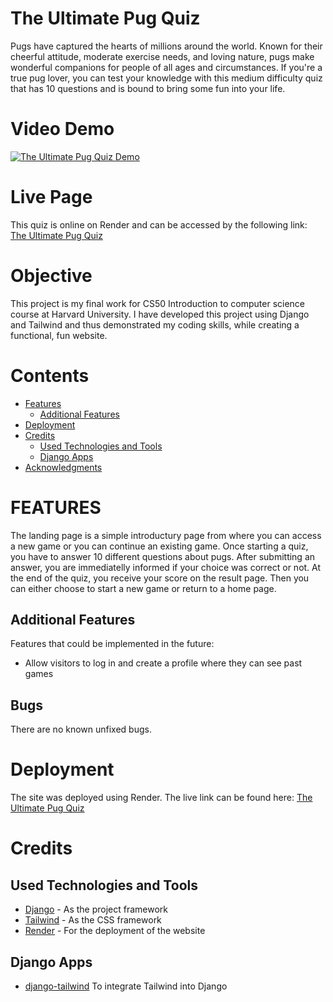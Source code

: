 # The Ultimate Pug Quiz

Pugs have captured the hearts of millions around the world. Known for their cheerful attitude, moderate exercise needs, and loving nature, pugs make wonderful companions for people of all ages and circumstances.
If you're a true pug lover, you can test your knowledge with this medium difficulty quiz that has 10 questions and is bound to bring some fun into your life.

# Video Demo

[![The Ultimate Pug Quiz Demo](https://img.youtube.com/vi/Gk7mGUqbszQ/0.jpg)](https://www.youtube.com/watch?v=Gk7mGUqbszQ)

# Live Page

This quiz is online on Render and can be accessed by the following link:
[The Ultimate Pug Quiz](https://the-ultimate-pug-quiz.onrender.com/)

# Objective

This project is my final work for CS50 Introduction to computer science course at Harvard University. I have developed this project using Django and Tailwind and thus demonstrated my coding skills, while creating a functional, fun website.

# Contents

- [Features](#features)
  - [Additional Features](#additional-features)
- [Deployment](#deployment)
- [Credits](#credits)
  - [Used Technologies and Tools](#used-technologies-and-tools)
  - [Django Apps](#django-apps)
- [Acknowledgments](#acknowledgments)

# FEATURES

The landing page is a simple introductury page from where you can access a new game or you can continue an existing game.
Once starting a quiz, you have to answer 10 different questions about pugs. After submitting an answer, you are immediatelly informed if your choice was correct or not. At the end of the quiz, you receive your score on the result page. Then you can either choose to start a new game or return to a home page.

## Additional Features

Features that could be implemented in the future:

- Allow visitors to log in and create a profile where they can see past games

## Bugs

There are no known unfixed bugs.

# Deployment

The site was deployed using Render.
The live link can be found here: [The Ultimate Pug Quiz](https://the-ultimate-pug-quiz.onrender.com/)

# Credits

## Used Technologies and Tools

- [Django](https://www.djangoproject.com/) - As the project framework
- [Tailwind](https://tailwindcss.com/) - As the CSS framework
- [Render](https://render.com/) - For the deployment of the website

## Django Apps

- [django-tailwind](https://pypi.org/project/django-tailwind/) To integrate Tailwind into Django
